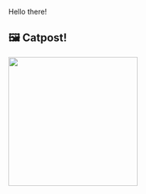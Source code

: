 Hello there!



## 🖼️ Catpost!

<sub>
    <img src="https://cdn2.thecatapi.com/images/3ij.jpg" height="256">
</sub>

